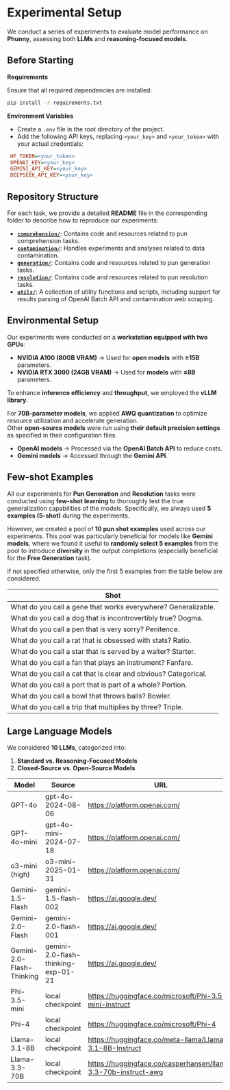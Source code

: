# Experimental Setup  

We conduct a series of experiments to evaluate model performance on **Phunny**, assessing both **LLMs** and **reasoning-focused models**.  

## Before Starting

**Requirements**

Ensure that all required dependencies are installed:  

```bash
pip install -r requirements.txt
```

**Environment Variables**
  * Create a `.env` file in the root directory of the project.
  * Add the following API keys, replacing `<your_key>` and `<your_token>` with your actual credentials:

  ```ini
   HF_TOKEN=<your_token>
   OPENAI_KEY=<your_key>
   GEMINI_API_KEY=<your_key>
   DEEPSEEK_API_KEY=<your_key>
   ```

## Repository Structure
For each task, we provide a detailed **README** file in the corresponding folder to describe how to reproduce our experiments:

* **[`comprehension/`](comprehension/)**: Contains code and resources related to pun comprehension tasks.
* **[`contamination/`](contamination/)**:  Handles experiments and analyses related to data contamination.
* **[`generation/`](generation/)**:  Contains code and resources related to pun generation tasks.
* **[`resolution/`](resolution/)**:  Contains code and resources related to pun resolution tasks.
* **[`utils/`](utils/)**:  A collection of utility functions and scripts, including support for results parsing of OpenAI Batch API and contamination web scraping.

## Environmental Setup  

Our experiments were conducted on a **workstation equipped with two GPUs**:  

- **NVIDIA A100 (80GB VRAM)** → Used for **open models** with **≥15B** parameters.  
- **NVIDIA RTX 3090 (24GB VRAM)** → Used for **models** with **≤8B** parameters.  

To enhance **inference efficiency** and **throughput**, we employed the **vLLM library**.  

For **70B-parameter models**, we applied **AWQ quantization** to optimize resource utilization and accelerate generation.  
Other **open-source models** were run using **their default precision settings** as specified in their configuration files.  

- **OpenAI models** → Processed via the **OpenAI Batch API** to reduce costs.  
- **Gemini models** → Accessed through the **Gemini API**.  

## Few-shot Examples

All our experiments for **Pun Generation** and **Resolution** tasks were conducted using **few-shot learning** to thoroughly test the true generalization capabilities of the models. Specifically, we always used **5 examples (5-shot)** during the experiments.

However, we created a pool of **10 pun shot examples** used across our experiments. This pool was particularly beneficial for models like **Gemini models**, where we found it useful to **randomly select 5 examples** from the pool to introduce **diversity** in the output completions (especially beneficial for the **Free Generation** task).  

If not specified otherwise, only the first 5 examples from the table below are considered.

| Shot                                         |
|----------------------------------------------|
| What do you call a gene that works everywhere? Generalizable. |
| What do you call a dog that is incontrovertibly true? Dogma. |
| What do you call a pen that is very sorry? Penitence. |
| What do you call a rat that is obsessed with stats? Ratio. |
| What do you call a star that is served by a waiter? Starter. |
| What do you call a fan that plays an instrument? Fanfare. |
| What do you call a cat that is clear and obvious? Categorical. |
| What do you call a port that is part of a whole? Portion. |
| What do you call a bowl that throws balls? Bowler. |
| What do you call a trip that multiplies by three? Triple. |

## Large Language Models  

We considered **10 LLMs**, categorized into:  

1. **Standard vs. Reasoning-Focused Models**  
2. **Closed-Source vs. Open-Source Models**  

| Model                      | Source                               | URL                                   |
|----------------------------|--------------------------------------|---------------------------------------|
| GPT-4o                     | gpt-4o-2024-08-06                    | https://platform.openai.com/          |
| GPT-4o-mini                | gpt-4o-mini-2024-07-18               | https://platform.openai.com/          |
| o3-mini (high)             | o3-mini-2025-01-31                   | https://platform.openai.com/          |
| Gemini-1.5-Flash           | gemini-1.5-flash-002                 | https://ai.google.dev/                |
| Gemini-2.0-Flash           | gemini-2.0-flash-001                 | https://ai.google.dev/                |
| Gemini-2.0-Flash-Thinking  | gemini-2.0-flash-thinking-exp-01-21  | https://ai.google.dev/                |
| Phi-3.5-mini               | local checkpoint                     | https://huggingface.co/microsoft/Phi-3.5-mini-instruct |
| Phi-4                      | local checkpoint                     | https://huggingface.co/microsoft/Phi-4|
| Llama-3.1-8B               | local checkpoint                     | https://huggingface.co/meta-llama/Llama-3.1-8B-Instruct |
| Llama-3.3-70B              | local checkpoint                     | https://huggingface.co/casperhansen/llama-3.3-70b-instruct-awq |
